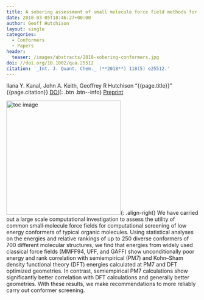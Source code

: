 ```yaml
---
title: A sobering assessment of small molecule force field methods for low energy conformer predictions
date: 2018-03-05T18:46:27+00:00
author: Geoff Hutchison
layout: single
categories:
  - Conformers
  - Papers
header:
  teaser: /images/abstracts/2018-sobering-conformers.jpg
doi: //doi.org/10.1002/qua.25512
citation: '_Int. J. Quant. Chem._ (**2018**) 118(5) e25512.'
---
```


Ilana Y. Kanal, John A. Keith, Geoffrey R Hutchison &#8220;{{page.title}}&#8221; {{page.citation}} [DOI]({{page.doi}}){: .btn .btn--info} [Preprint](https://arxiv.org/abs/1705.04308)

<!--more-->

<img alt="toc image" src="{{ page.header.teaser }}" width="300 px">{: .align-right} We have carried out a large scale computational investigation to assess the utility of common small‐molecule force fields for computational screening of low energy conformers of typical organic molecules. Using statistical analyses on the energies and relative rankings of up to 250 diverse conformers of 700 different molecular structures, we find that energies from widely used classical force fields (MMFF94, UFF, and GAFF) show unconditionally poor energy and rank correlation with semiempirical (PM7) and Kohn–Sham density functional theory (DFT) energies calculated at PM7 and DFT optimized geometries. In contrast, semiempirical PM7 calculations show significantly better correlation with DFT calculations and generally better geometries. With these results, we make recommendations to more reliably carry out conformer screening.

